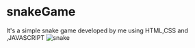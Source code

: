 # snakeGame
It's a simple snake game developed by me using HTML,CSS and ,JAVASCRIPT
![snake](https://user-images.githubusercontent.com/53962196/215491205-f2ac2f09-6aac-4106-96e6-e8331bfe336c.png)
